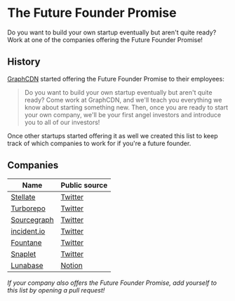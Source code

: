 # The Future Founder Promise

Do you want to build your own startup eventually but aren't quite ready? Work at one of the companies offering the Future Founder Promise!

## History

[GraphCDN](https://graphcdn.io) started offering the Future Founder Promise to their employees:

> Do you want to build your own startup eventually but aren't quite ready? Come work at GraphCDN, and we'll teach you everything we know about starting something new. Then, once you are ready to start your own company, we'll be your first angel investors and introduce you to all of our investors!

Once other startups started offering it as well we created this list to keep track of which companies to work for if you're a future founder.

## Companies

| Name                                   | Public source                                                                                  |
| -------------------------------------- | ---------------------------------------------------------------------------------------------- |
| [Stellate](https://stellate.co)        | [Twitter](https://twitter.com/Stellate/status/1411976147152343041)                             |
| [Turborepo](https://turborepo.com/)    | [Twitter](https://twitter.com/turborepo/status/1417472247472742402)                            |
| [Sourcegraph](https://sourcegraph.com) | [Twitter](https://twitter.com/sqs/status/1418673941086838786)                                  |
| [incident.io](https://incident.io)     | [Twitter](https://twitter.com/sjwhitworth/status/1427960549879566337)                          |
| [Fountane](https://fountane.com)       | [Twitter](https://twitter.com/adisiripragada/status/1440195646355480581)                       |
| [Snaplet](https://www.snaplet.dev)     | [Twitter](https://twitter.com/appfactory/status/1468969614423986193)                           |
| [Lunabase](https://luabase.com)        | [Notion](https://luabase.notion.site/luabase/Work-at-Luabase-f853a0c546ab43fcaf7c85c6a64ee5a9) |

_If your company also offers the Future Founder Promise, add yourself to this list by opening a pull request!_
